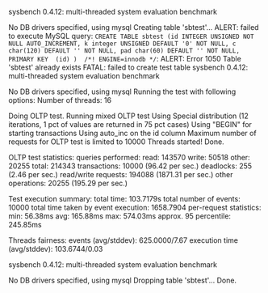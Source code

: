 sysbench 0.4.12:  multi-threaded system evaluation benchmark

No DB drivers specified, using mysql
Creating table 'sbtest'...
ALERT: failed to execute MySQL query: `CREATE TABLE sbtest (id INTEGER UNSIGNED NOT NULL AUTO_INCREMENT, k integer UNSIGNED DEFAULT '0' NOT NULL, c char(120) DEFAULT '' NOT NULL, pad char(60) DEFAULT '' NOT NULL, PRIMARY KEY  (id) )  /*! ENGINE=innodb */`:
ALERT: Error 1050 Table 'sbtest' already exists
FATAL: failed to create test table
sysbench 0.4.12:  multi-threaded system evaluation benchmark

No DB drivers specified, using mysql
Running the test with following options:
Number of threads: 16

Doing OLTP test.
Running mixed OLTP test
Using Special distribution (12 iterations,  1 pct of values are returned in 75 pct cases)
Using "BEGIN" for starting transactions
Using auto_inc on the id column
Maximum number of requests for OLTP test is limited to 10000
Threads started!
Done.

OLTP test statistics:
    queries performed:
        read:                            143570
        write:                           50518
        other:                           20255
        total:                           214343
    transactions:                        10000  (96.42 per sec.)
    deadlocks:                           255    (2.46 per sec.)
    read/write requests:                 194088 (1871.31 per sec.)
    other operations:                    20255  (195.29 per sec.)

Test execution summary:
    total time:                          103.7179s
    total number of events:              10000
    total time taken by event execution: 1658.7904
    per-request statistics:
         min:                                 56.38ms
         avg:                                165.88ms
         max:                                574.03ms
         approx.  95 percentile:             245.85ms

Threads fairness:
    events (avg/stddev):           625.0000/7.67
    execution time (avg/stddev):   103.6744/0.03

sysbench 0.4.12:  multi-threaded system evaluation benchmark

No DB drivers specified, using mysql
Dropping table 'sbtest'...
Done.